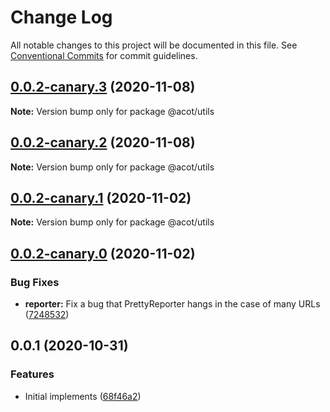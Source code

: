 # Change Log

All notable changes to this project will be documented in this file.
See [Conventional Commits](https://conventionalcommits.org) for commit guidelines.

## [0.0.2-canary.3](https://github.com/acot-a11y/acot/compare/@acot/utils@0.0.2-canary.2...@acot/utils@0.0.2-canary.3) (2020-11-08)

**Note:** Version bump only for package @acot/utils

## [0.0.2-canary.2](https://github.com/acot-a11y/acot/compare/@acot/utils@0.0.2-canary.1...@acot/utils@0.0.2-canary.2) (2020-11-08)

**Note:** Version bump only for package @acot/utils

## [0.0.2-canary.1](https://github.com/acot-a11y/acot/compare/@acot/utils@0.0.2-canary.0...@acot/utils@0.0.2-canary.1) (2020-11-02)

**Note:** Version bump only for package @acot/utils

## [0.0.2-canary.0](https://github.com/acot-a11y/acot/compare/@acot/utils@0.0.1...@acot/utils@0.0.2-canary.0) (2020-11-02)

### Bug Fixes

- **reporter:** Fix a bug that PrettyReporter hangs in the case of many URLs ([7248532](https://github.com/acot-a11y/acot/commit/7248532c0380a0483a537c124173f2191027dd54))

## 0.0.1 (2020-10-31)

### Features

- Initial implements ([68f46a2](https://github.com/acot-a11y/acot/commit/68f46a250de7793795678ece40d23d927ddd075c))
